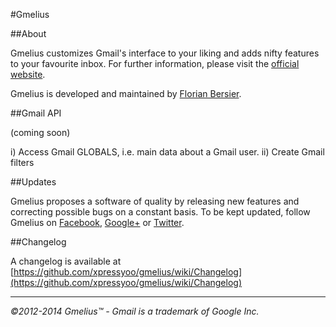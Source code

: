 #Gmelius

##About

Gmelius customizes Gmail's interface to your liking and adds nifty features to your favourite inbox. For further information, please visit the [official website](http://gmelius.com).

Gmelius is developed and maintained by [Florian Bersier](http://florianbersier.com).

##Gmail API

(coming soon)

i) Access Gmail GLOBALS, i.e. main data about a Gmail user.
ii) Create Gmail filters

##Updates

Gmelius proposes a software of quality by releasing new features and correcting possible bugs on a constant basis. To be kept updated, follow Gmelius on [Facebook](https://www.facebook.com/adremover), [Google+](https://plus.google.com/+GmeliusTM/) or [Twitter](https://twitter.com/gmeliusTM).

##Changelog

A changelog is available at [https://github.com/xpressyoo/gmelius/wiki/Changelog](https://github.com/xpressyoo/gmelius/wiki/Changelog)


----------------------------------------------

_©2012-2014 Gmelius™ - Gmail is a trademark of Google Inc._
